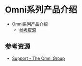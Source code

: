 # Omni系列产品介绍

<!--ts-->
* [Omni系列产品介绍](#omni系列产品介绍)
   * [参考资源](#参考资源)

<!-- Created by https://github.com/ekalinin/github-markdown-toc -->
<!-- Added by: runner, at: Mon Jul 18 03:21:58 UTC 2022 -->

<!--te-->

## 参考资源

- [Support - The Omni Group](https://support.omnigroup.com/manuals/)